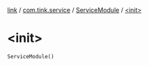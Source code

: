 [link](../../index.md) / [com.tink.service](../index.md) / [ServiceModule](index.md) / [&lt;init&gt;](./-init-.md)

# &lt;init&gt;

`ServiceModule()`